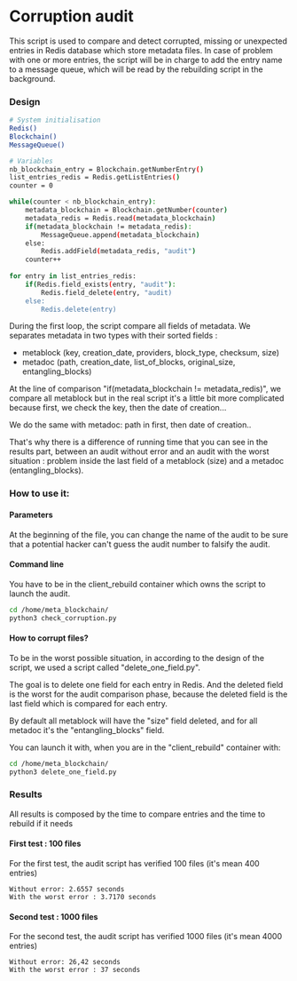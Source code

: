 # Corruption audit

This script is used to compare and detect corrupted, missing or unexpected entries in Redis database which store metadata files.
In case of problem with one or more entries, the script will be in charge to add the entry name to a message queue, which
will be read by the rebuilding script in the background.

### Design

``` bash
# System initialisation
Redis()
Blockchain()
MessageQueue()

# Variables
nb_blockchain_entry = Blockchain.getNumberEntry()
list_entries_redis = Redis.getListEntries()
counter = 0

while(counter < nb_blockchain_entry):
	metadata_blockchain = Blockchain.getNumber(counter)
	metadata_redis = Redis.read(metadata_blockchain)
	if(metadata_blockchain != metadata_redis):
		MessageQueue.append(metadata_blockchain)
	else:
		Redis.addField(metadata_redis, "audit")
	counter++
	
for entry in list_entries_redis:
	if(Redis.field_exists(entry, "audit"):
		Redis.field_delete(entry, "audit)
	else:
		Redis.delete(entry)

```

During the first loop, the script compare all fields of metadata. We separates metadata in two types with their sorted fields :

* metablock (key, creation_date, providers, block_type, checksum, size)
* metadoc (path, creation_date, list_of_blocks, original_size, entangling_blocks)

At the line of comparison "if(metadata_blockchain != metadata_redis)", we compare all metablock but in the real script
it's a little bit more complicated because first, we check the key, then the date of creation...

We do the same with metadoc: path in first, then date of creation..

That's why there is a difference of running time that you can see in the results part, between an audit without error and
an audit with the worst situation : problem inside the last field of a metablock (size) and a metadoc (entangling_blocks).


### How to use it:

#### Parameters
At the beginning of the file, you can change the name of the audit to be sure that a potential hacker can't guess the audit
number to falsify the audit.

#### Command line
You have to be in the client_rebuild container which owns the script to launch the audit.
``` bash
cd /home/meta_blockchain/
python3 check_corruption.py
```

#### How to corrupt files?

To be in the worst possible situation, in according to the design of the script, we used a script called "delete_one_field.py".

The goal is to delete one field for each entry in Redis. And the deleted field is the worst for the audit comparison phase,
because the deleted field is the last field which is compared for each entry.

By default all metablock will have the "size" field deleted, and for all metadoc it's the "entangling_blocks" field.

You can launch it with, when you are in the "client_rebuild" container with:
``` bash
cd /home/meta_blockchain/
python3 delete_one_field.py
```

### Results
All results is composed by the time to compare entries and the time to rebuild if it needs

#### First test : 100 files
For the first test, the audit script has verified 100 files (it's mean 400 entries)

```
Without error: 2.6557 seconds
With the worst error : 3.7170 seconds
```

#### Second test : 1000 files
For the second test, the audit script has verified 1000 files (it's mean 4000 entries)
```
Without error: 26,42 seconds
With the worst error : 37 seconds
```
